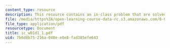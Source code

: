 ```yaml
---
content_type: resource
description: This resource contains an in-class problem that are solved in groups.
file: /media/https%3A/open-learning-course-data-rc.s3.amazonaws.com/8-02-physics-ii-electricity-and-magnetism-spring-2007/7b6d8b75216a048ee0e8fad385efe643_ic_w01d1_1.pdf
file_type: application/pdf
resourcetype: Document
title: ic_w01d1_1.pdf
uid: 7b6d8b75-216a-048e-e0e8-fad385efe643
---
```

